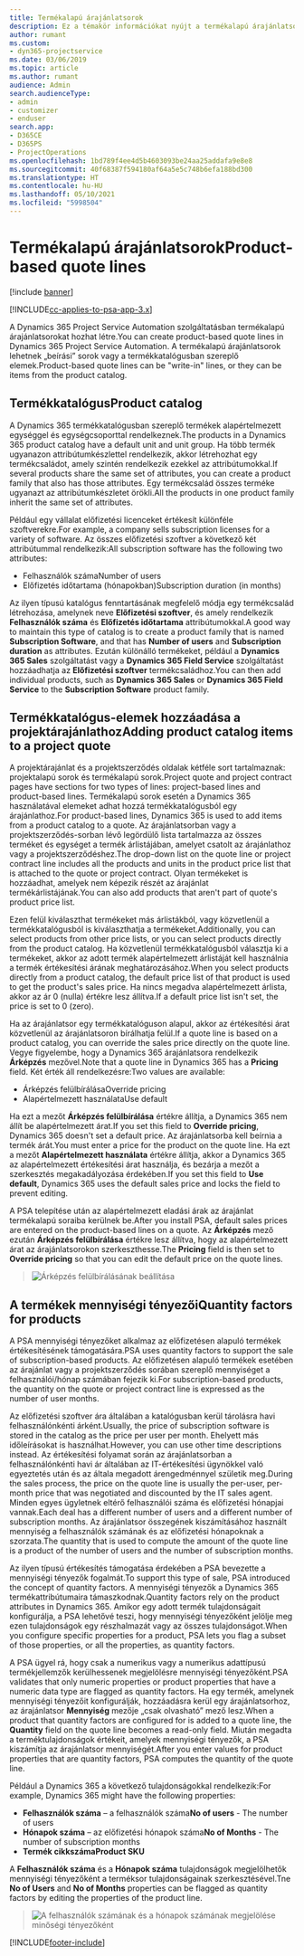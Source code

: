 ```yaml
---
title: Termékalapú árajánlatsorok
description: Ez a témakör információkat nyújt a termékalapú árajánlatsorokról.
author: rumant
ms.custom:
- dyn365-projectservice
ms.date: 03/06/2019
ms.topic: article
ms.author: rumant
audience: Admin
search.audienceType:
- admin
- customizer
- enduser
search.app:
- D365CE
- D365PS
- ProjectOperations
ms.openlocfilehash: 1bd789f4ee4d5b4603093be24aa25addafa9e8e8
ms.sourcegitcommit: 40f68387f594180af64a5e5c748b6efa188bd300
ms.translationtype: HT
ms.contentlocale: hu-HU
ms.lasthandoff: 05/10/2021
ms.locfileid: "5998504"
---
```

# <a name="product-based-quote-lines"></a><span data-ttu-id="82b8f-103">Termékalapú árajánlatsorok</span><span class="sxs-lookup"><span data-stu-id="82b8f-103">Product-based quote lines</span></span>

[!include [banner](../includes/psa-now-project-operations.md)]

[!INCLUDE[cc-applies-to-psa-app-3.x](../includes/cc-applies-to-psa-app-3x.md)]


<span data-ttu-id="82b8f-104">A Dynamics 365 Project Service Automation szolgáltatásban termékalapú árajánlatsorokat hozhat létre.</span><span class="sxs-lookup"><span data-stu-id="82b8f-104">You can create product-based quote lines in Dynamics 365 Project Service Automation.</span></span> <span data-ttu-id="82b8f-105">A termékalapú árajánlatsorok lehetnek „beírási” sorok vagy a termékkatalógusban szereplő elemek.</span><span class="sxs-lookup"><span data-stu-id="82b8f-105">Product-based quote lines can be "write-in" lines, or they can be items from the product catalog.</span></span>

## <a name="product-catalog"></a><span data-ttu-id="82b8f-106">Termékkatalógus</span><span class="sxs-lookup"><span data-stu-id="82b8f-106">Product catalog</span></span>

<span data-ttu-id="82b8f-107">A Dynamics 365 termékkatalógusban szereplő termékek alapértelmezett egységgel és egységcsoporttal rendelkeznek.</span><span class="sxs-lookup"><span data-stu-id="82b8f-107">The products in a Dynamics 365 product catalog have a default unit and unit group.</span></span> <span data-ttu-id="82b8f-108">Ha több termék ugyanazon attribútumkészlettel rendelkezik, akkor létrehozhat egy termékcsaládot, amely szintén rendelkezik ezekkel az attribútumokkal.</span><span class="sxs-lookup"><span data-stu-id="82b8f-108">If several products share the same set of attributes, you can create a product family that also has those attributes.</span></span> <span data-ttu-id="82b8f-109">Egy termékcsalád összes terméke ugyanazt az attribútumkészletet örökli.</span><span class="sxs-lookup"><span data-stu-id="82b8f-109">All the products in one product family inherit the same set of attributes.</span></span>

<span data-ttu-id="82b8f-110">Például egy vállalat előfizetési licenceket értékesít különféle szoftverekre.</span><span class="sxs-lookup"><span data-stu-id="82b8f-110">For example, a company sells subscription licenses for a variety of software.</span></span> <span data-ttu-id="82b8f-111">Az összes előfizetési szoftver a következő két attribútummal rendelkezik:</span><span class="sxs-lookup"><span data-stu-id="82b8f-111">All subscription software has the following two attributes:</span></span>

- <span data-ttu-id="82b8f-112">Felhasználók száma</span><span class="sxs-lookup"><span data-stu-id="82b8f-112">Number of users</span></span> 
- <span data-ttu-id="82b8f-113">Előfizetés időtartama (hónapokban)</span><span class="sxs-lookup"><span data-stu-id="82b8f-113">Subscription duration (in months)</span></span>

<span data-ttu-id="82b8f-114">Az ilyen típusú katalógus fenntartásának megfelelő módja egy termékcsalád létrehozása, amelynek neve **Előfizetési szoftver**, és amely rendelkezik **Felhasználók száma** és **Előfizetés időtartama** attribútumokkal.</span><span class="sxs-lookup"><span data-stu-id="82b8f-114">A good way to maintain this type of catalog is to create a product family that is named **Subscription Software**, and that has **Number of users** and **Subscription duration** as attributes.</span></span> <span data-ttu-id="82b8f-115">Ezután különálló termékeket, például a **Dynamics 365 Sales** szolgáltatást vagy a **Dynamics 365 Field Service** szolgáltatást hozzáadhatja az **Előfizetési szoftver** termékcsaládhoz.</span><span class="sxs-lookup"><span data-stu-id="82b8f-115">You can then add individual products, such as **Dynamics 365 Sales** or **Dynamics 365 Field Service** to the **Subscription Software** product family.</span></span>

## <a name="adding-product-catalog-items-to-a-project-quote"></a><span data-ttu-id="82b8f-116">Termékkatalógus-elemek hozzáadása a projektárajánlathoz</span><span class="sxs-lookup"><span data-stu-id="82b8f-116">Adding product catalog items to a project quote</span></span>

<span data-ttu-id="82b8f-117">A projektárajánlat és a projektszerződés oldalak kétféle sort tartalmaznak: projektalapú sorok és termékalapú sorok.</span><span class="sxs-lookup"><span data-stu-id="82b8f-117">Project quote and project contract pages have sections for two types of lines: project-based lines and product-based lines.</span></span> <span data-ttu-id="82b8f-118">Termékalapú sorok esetén a Dynamics 365 használatával elemeket adhat hozzá termékkatalógusból egy árajánlathoz.</span><span class="sxs-lookup"><span data-stu-id="82b8f-118">For product-based lines, Dynamics 365 is used to add items from a product catalog to a quote.</span></span> <span data-ttu-id="82b8f-119">Az árajánlatsorban vagy a projektszerződés-sorban lévő legördülő lista tartalmazza az összes terméket és egységet a termék árlistájában, amelyet csatolt az árajánlathoz vagy a projektszerződéshez.</span><span class="sxs-lookup"><span data-stu-id="82b8f-119">The drop-down list on the quote line or project contract line includes all the products and units in the product price list that is attached to the quote or project contract.</span></span> <span data-ttu-id="82b8f-120">Olyan termékeket is hozzáadhat, amelyek nem képezik részét az árajánlat termékárlistájának.</span><span class="sxs-lookup"><span data-stu-id="82b8f-120">You can also add products that aren't part of quote's product price list.</span></span>

<span data-ttu-id="82b8f-121">Ezen felül kiválaszthat termékeket más árlistákból, vagy közvetlenül a termékkatalógusból is kiválaszthatja a termékeket.</span><span class="sxs-lookup"><span data-stu-id="82b8f-121">Additionally, you can select products from other price lists, or you can select products directly from the product catalog.</span></span> <span data-ttu-id="82b8f-122">Ha közvetlenül termékkatalógusból választja ki a termékeket, akkor az adott termék alapértelmezett árlistáját kell használnia a termék értékesítési árának meghatározásához.</span><span class="sxs-lookup"><span data-stu-id="82b8f-122">When you select products directly from a product catalog, the default price list of that product is used to get the product's sales price.</span></span> <span data-ttu-id="82b8f-123">Ha nincs megadva alapértelmezett árlista, akkor az ár 0 (nulla) értékre lesz állítva.</span><span class="sxs-lookup"><span data-stu-id="82b8f-123">If a default price list isn't set, the price is set to 0 (zero).</span></span>

<span data-ttu-id="82b8f-124">Ha az árajánlatsor egy termékkatalóguson alapul, akkor az értékesítési árat közvetlenül az árajánlatsoron bírálhatja felül.</span><span class="sxs-lookup"><span data-stu-id="82b8f-124">If a quote line is based on a product catalog, you can override the sales price directly on the quote line.</span></span> <span data-ttu-id="82b8f-125">Vegye figyelembe, hogy a Dynamics 365 árajánlatsora rendelkezik **Árképzés** mezővel.</span><span class="sxs-lookup"><span data-stu-id="82b8f-125">Note that a quote line in Dynamics 365 has a **Pricing** field.</span></span> <span data-ttu-id="82b8f-126">Két érték áll rendelkezésre:</span><span class="sxs-lookup"><span data-stu-id="82b8f-126">Two values are available:</span></span>

- <span data-ttu-id="82b8f-127">Árképzés felülbírálása</span><span class="sxs-lookup"><span data-stu-id="82b8f-127">Override pricing</span></span>  
- <span data-ttu-id="82b8f-128">Alapértelmezett használata</span><span class="sxs-lookup"><span data-stu-id="82b8f-128">Use default</span></span>

<span data-ttu-id="82b8f-129">Ha ezt a mezőt **Árképzés felülbírálása** értékre állítja, a Dynamics 365 nem állít be alapértelmezett árat.</span><span class="sxs-lookup"><span data-stu-id="82b8f-129">If you set this field to **Override pricing**, Dynamics 365 doesn't set a default price.</span></span> <span data-ttu-id="82b8f-130">Az árajánlatsorba kell beírnia a termék árát.</span><span class="sxs-lookup"><span data-stu-id="82b8f-130">You must enter a price for the product on the quote line.</span></span> <span data-ttu-id="82b8f-131">Ha ezt a mezőt **Alapértelmezett használata** értékre állítja, akkor a Dynamics 365 az alapértelmezett értékesítési árat használja, és bezárja a mezőt a szerkesztés megakadályozása érdekében.</span><span class="sxs-lookup"><span data-stu-id="82b8f-131">If you set this field to **Use default**, Dynamics 365 uses the default sales price and locks the field to prevent editing.</span></span>

<span data-ttu-id="82b8f-132">A PSA telepítése után az alapértelmezett eladási árak az árajánlat termékalapú soraiba kerülnek be.</span><span class="sxs-lookup"><span data-stu-id="82b8f-132">After you install PSA, default sales prices are entered on the product-based lines on a quote.</span></span> <span data-ttu-id="82b8f-133">Az **Árképzés** mező ezután **Árképzés felülbírálása** értékre lesz állítva, hogy az alapértelmezett árat az árajánlatsorokon szerkeszthesse.</span><span class="sxs-lookup"><span data-stu-id="82b8f-133">The **Pricing** field is then set to **Override pricing** so that you can edit the default price on the quote lines.</span></span>

> ![Árképzés felülbírálásának beállítása](media/basic-guide-10.png)
 
## <a name="quantity-factors-for-products"></a><span data-ttu-id="82b8f-135">A termékek mennyiségi tényezői</span><span class="sxs-lookup"><span data-stu-id="82b8f-135">Quantity factors for products</span></span>

<span data-ttu-id="82b8f-136">A PSA mennyiségi tényezőket alkalmaz az előfizetésen alapuló termékek értékesítésének támogatására.</span><span class="sxs-lookup"><span data-stu-id="82b8f-136">PSA uses quantity factors to support the sale of subscription-based products.</span></span> <span data-ttu-id="82b8f-137">Az előfizetésen alapuló termékek esetében az árajánlat vagy a projektszerződés sorában szereplő mennyiséget a felhasználói/hónap számában fejezik ki.</span><span class="sxs-lookup"><span data-stu-id="82b8f-137">For subscription-based products, the quantity on the quote or project contract line is expressed as the number of user months.</span></span>

<span data-ttu-id="82b8f-138">Az előfizetési szoftver ára általában a katalógusban kerül tárolásra havi felhasználónkénti árként.</span><span class="sxs-lookup"><span data-stu-id="82b8f-138">Usually, the price of subscription software is stored in the catalog as the price per user per month.</span></span> <span data-ttu-id="82b8f-139">Ehelyett más időleírásokat is használhat.</span><span class="sxs-lookup"><span data-stu-id="82b8f-139">However, you can use other time descriptions instead.</span></span> <span data-ttu-id="82b8f-140">Az értékesítési folyamat során az árajánlatsorban a felhasználónkénti havi ár általában az IT-értékesítési ügynökkel való egyeztetés után és az általa megadott árengedménnyel születik meg.</span><span class="sxs-lookup"><span data-stu-id="82b8f-140">During the sales process, the price on the quote line is usually the per-user, per-month price that was negotiated and discounted by the IT sales agent.</span></span> <span data-ttu-id="82b8f-141">Minden egyes ügyletnek eltérő felhasználói száma és előfizetési hónapjai vannak.</span><span class="sxs-lookup"><span data-stu-id="82b8f-141">Each deal has a different number of users and a different number of subscription months.</span></span> <span data-ttu-id="82b8f-142">Az árajánlatsor összegének kiszámításához használt mennyiség a felhasználók számának és az előfizetési hónapoknak a szorzata.</span><span class="sxs-lookup"><span data-stu-id="82b8f-142">The quantity that is used to compute the amount of the quote line is a product of the number of users and the number of subscription months.</span></span>

<span data-ttu-id="82b8f-143">Az ilyen típusú értékesítés támogatása érdekében a PSA bevezette a mennyiségi tényezők fogalmát.</span><span class="sxs-lookup"><span data-stu-id="82b8f-143">To support this type of sale, PSA introduced the concept of quantity factors.</span></span> <span data-ttu-id="82b8f-144">A mennyiségi tényezők a Dynamics 365 termékattribútumaira támaszkodnak.</span><span class="sxs-lookup"><span data-stu-id="82b8f-144">Quantity factors rely on the product attributes in Dynamics 365.</span></span> <span data-ttu-id="82b8f-145">Amikor egy adott termék tulajdonságait konfigurálja, a PSA lehetővé teszi, hogy mennyiségi tényezőként jelölje meg ezen tulajdonságok egy részhalmazát vagy az összes tulajdonságot.</span><span class="sxs-lookup"><span data-stu-id="82b8f-145">When you configure specific properties for a product, PSA lets you flag a subset of those properties, or all the properties, as quantity factors.</span></span>

<span data-ttu-id="82b8f-146">A PSA ügyel rá, hogy csak a numerikus vagy a numerikus adattípusú termékjellemzők kerülhessenek megjelölésre mennyiségi tényezőként.</span><span class="sxs-lookup"><span data-stu-id="82b8f-146">PSA validates that only numeric properties or product properties that have a numeric data type are flagged as quantity factors.</span></span> <span data-ttu-id="82b8f-147">Ha egy termék, amelynek mennyiségi tényezőit konfigurálják, hozzáadásra kerül egy árajánlatsorhoz, az árajánlatsor **Mennyiség** mezője „csak olvasható” mező lesz.</span><span class="sxs-lookup"><span data-stu-id="82b8f-147">When a product that quantity factors are configured for is added to a quote line, the **Quantity** field on the quote line becomes a read-only field.</span></span> <span data-ttu-id="82b8f-148">Miután megadta a terméktulajdonságok értékeit, amelyek mennyiségi tényezők, a PSA kiszámítja az árajánlatsor mennyiségét.</span><span class="sxs-lookup"><span data-stu-id="82b8f-148">After you enter values for product properties that are quantity factors, PSA computes the quantity of the quote line.</span></span>

<span data-ttu-id="82b8f-149">Például a Dynamics 365 a következő tulajdonságokkal rendelkezik:</span><span class="sxs-lookup"><span data-stu-id="82b8f-149">For example, Dynamics 365 might have the following properties:</span></span> 

- <span data-ttu-id="82b8f-150">**Felhasználók száma** – a felhasználók száma</span><span class="sxs-lookup"><span data-stu-id="82b8f-150">**No of users** - The number of users</span></span> 
- <span data-ttu-id="82b8f-151">**Hónapok száma** – az előfizetési hónapok száma</span><span class="sxs-lookup"><span data-stu-id="82b8f-151">**No of Months** - The number of subscription months</span></span>
- <span data-ttu-id="82b8f-152">**Termék cikkszáma**</span><span class="sxs-lookup"><span data-stu-id="82b8f-152">**Product SKU**</span></span> 

<span data-ttu-id="82b8f-153">A **Felhasználók száma** és a **Hónapok száma** tulajdonságok megjelölhetők mennyiségi tényezőként a terméksor tulajdonságainak szerkesztésével.</span><span class="sxs-lookup"><span data-stu-id="82b8f-153">Tne **No of Users** and **No of Months** properties can be flagged as quantity factors by editing the properties of the product line.</span></span> 

> ![A felhasználók számának és a hónapok számának megjelölése minőségi tényezőként](media/basic-guide-11.png)
 


[!INCLUDE[footer-include](../includes/footer-banner.md)]